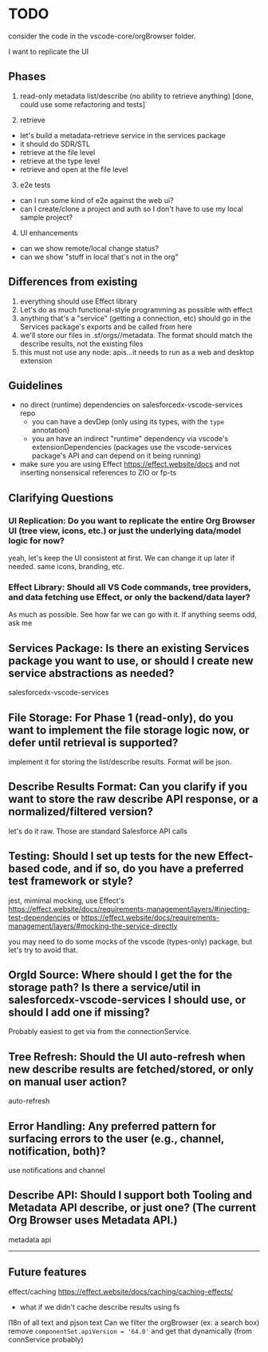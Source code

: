 # TODO

consider the code in the vscode-core/orgBrowser folder.

I want to replicate the UI

## Phases

1. read-only metadata list/describe (no ability to retrieve anything) [done, could use some refactoring and tests]`

2. retrieve

- let's build a metadata-retrieve service in the services package
- it should do SDR/STL
- retrieve at the file level
- retrieve at the type level
- retrieve and open at the file level

3. e2e tests

- can I run some kind of e2e against the web ui?
- can I create/clone a project and auth so I don't have to use my local sample project?

4. UI enhancements

- can we show remote/local change status?
- can we show "stuff in local that's not in the org"

## Differences from existing

1. everything should use Effect library
2. Let's do as much functional-style programming as possible with effect
3. anything that's a "service" (getting a connection, etc) should go in the Services package's exports and be called from here
4. we'll store our files in .sf/orgs/<orgId>/metadata. The format should match the describe results, not the existing files
5. this must not use any node: apis...it needs to run as a web and desktop extension

## Guidelines

- no direct (runtime) dependencies on salesforcedx-vscode-services repo
  - you can have a devDep (only using its types, with the `type` annotation)
  - you an have an indirect "runtime" dependency via vscode's extensionDependencies (packages use the vscode-services package's API and can depend on it being running)
- make sure you are using Effect https://effect.website/docs and not inserting nonsensical references to ZIO or fp-ts

## Clarifying Questions

### UI Replication: Do you want to replicate the entire Org Browser UI (tree view, icons, etc.) or just the underlying data/model logic for now?

yeah, let's keep the UI consistent at first. We can change it up later if needed. same icons, branding, etc.

### Effect Library: Should all VS Code commands, tree providers, and data fetching use Effect, or only the backend/data layer?

As much as possible. See how far we can go with it. If anything seems odd, ask me

## Services Package: Is there an existing Services package you want to use, or should I create new service abstractions as needed?

salesforcedx-vscode-services

## File Storage: For Phase 1 (read-only), do you want to implement the file storage logic now, or defer until retrieval is supported?

implement it for storing the list/describe results. Format will be json.

## Describe Results Format: Can you clarify if you want to store the raw describe API response, or a normalized/filtered version?

let's do it raw. Those are standard Salesforce API calls

## Testing: Should I set up tests for the new Effect-based code, and if so, do you have a preferred test framework or style?

jest, mimimal mocking, use Effect's https://effect.website/docs/requirements-management/layers/#injecting-test-dependencies or https://effect.website/docs/requirements-management/layers/#mocking-the-service-directly

you may need to do some mocks of the vscode (types-only) package, but let's try to avoid that.

## OrgId Source: Where should I get the <orgId> for the storage path? Is there a service/util in salesforcedx-vscode-services I should use, or should I add one if missing?

Probably easiest to get via from the connectionService.

## Tree Refresh: Should the UI auto-refresh when new describe results are fetched/stored, or only on manual user action?

auto-refresh

## Error Handling: Any preferred pattern for surfacing errors to the user (e.g., channel, notification, both)?

use notifications and channel

## Describe API: Should I support both Tooling and Metadata API describe, or just one? (The current Org Browser uses Metadata API.)

metadata api

---

## Future features

effect/caching https://effect.website/docs/caching/caching-effects/

- what if we didn't cache describe results using fs

l18n of all text and pjson text
Can we filter the orgBrowser (ex: a search box)
remove `componentSet.apiVersion = '64.0'` and get that dynamically (from connService probably)
